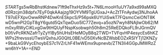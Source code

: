 $START$gs5wRbBhstKdnew71ft9eThxHz9x5t+7N6LmooH1uUY7a9xd99aMXQd0Rzcjm38dpfx7EyF0qkAAajzg19OYVM9TgUGxaJ+AcZtTFnAydwj3NJhoAAT97oEFXpvOwwRNP4DwKnESkpcS/P56psk6UYUiSwkT7FQsmcCeiONT8KwD5wnPI2GpT8gY6gutd5QxTqwDuo5lC77Zevq+a5ozN7wyh8NAjIwOb62/Mm0xyRWyCiKLvgGw9tHQUyFNspKsobwph50h8m25ReEDQkoFL9rJGrmQVb0f/vPcRKNZafrTyZyYIBy5hUHsEHeMOyB8q2TWD+TVFqvHP4esycEs6hKZWPs2frevsssUTwsVQxhsJG0QltL0BE/vD50XvNcBZWsbEOZxRSIYTj12KNZy+9baLkG9VycEhoybES7c1VZrLhF41wWEmx9upnevb/ZTN3Ii4GGpJMWRzZwn6hY+1A==$END$